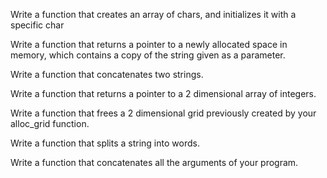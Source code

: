 Write a function that creates an array of chars, and initializes it with a specific char

Write a function that returns a pointer to a newly allocated space in memory, which contains a copy of the string given as a parameter.

Write a function that concatenates two strings.

Write a function that returns a pointer to a 2 dimensional array of integers.

Write a function that frees a 2 dimensional grid previously created by your alloc_grid function.

Write a function that splits a string into words.

Write a function that concatenates all the arguments of your program.
